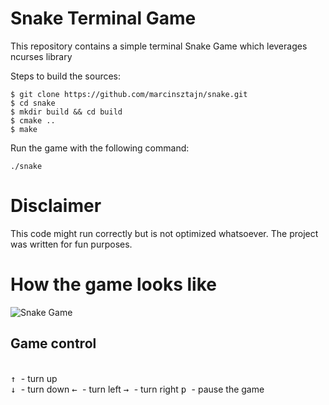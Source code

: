 # Snake Terminal Game


This repository contains a simple terminal Snake Game which leverages ncurses library

Steps to build the sources:

```
$ git clone https://github.com/marcinsztajn/snake.git
$ cd snake
$ mkdir build && cd build 
$ cmake .. 
$ make 
```

Run the game with the following command:

```
./snake
```

# Disclaimer

This code might run correctly but is not optimized whatsoever. The project was written for fun purposes.

# How the game looks like 

![Snake Game](https://i.ibb.co/KFb6gJT/snake.png)

## Game control

<br><kbd> &uarr; </kbd> - turn up </br>
<kbd> &darr; </kbd> - turn down 
<kbd> &larr; </kbd> - turn left
<kbd> &rarr; </kbd> - turn right 
<kbd> p </kbd> - pause the game 



